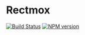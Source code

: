 # Rectmox

[![Build Status](https://travis-ci.org/snakeUni/rectmox.svg?branch=master)](https://travis-ci.org/snakeUni/rectmox)
[![NPM version](https://img.shields.io/npm/v/rectmox.svg?style=flat-square)](https://www.npmjs.com/package/rectmox)
